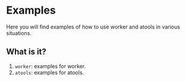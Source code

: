 # Examples

Here you will find examples of how to use worker and atools in various
situations.

## What is it?

1. `worker`: examples for worker.
1. `atools`: examples for atools.
